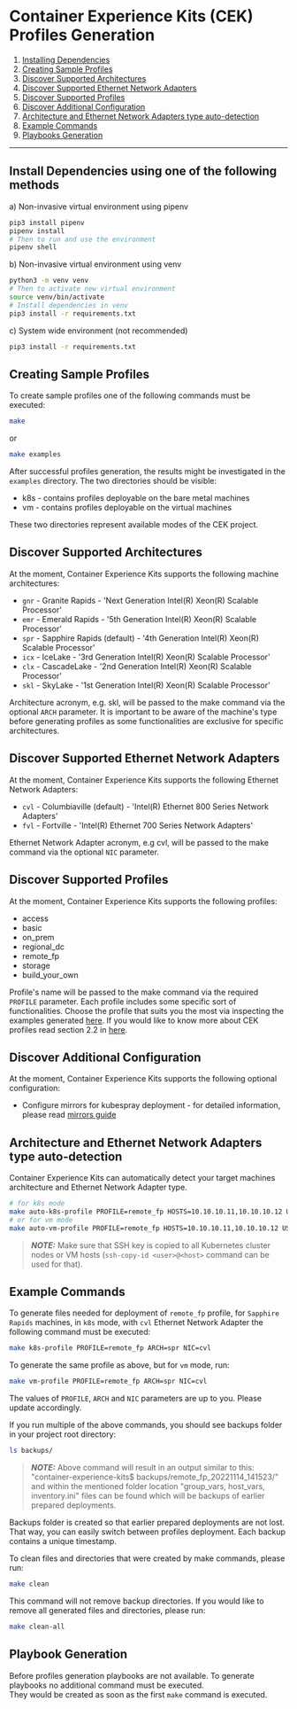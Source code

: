 # Container Experience Kits (CEK) Profiles Generation

1. [Installing Dependencies](#install-dependencies-using-one-of-the-following-methods)
2. [Creating Sample Profiles](#creating-sample-profiles)
3. [Discover Supported Architectures](#discover-supported-architectures)
4. [Discover Supported Ethernet Network Adapters](#discover-supported-ethernet-network-adapters)
5. [Discover Supported Profiles](#discover-supported-profiles)
6. [Discover Additional Configuration](#discover-additional-configuration)
7. [Architecture and Ethernet Network Adapters type auto-detection](#architecture-and-ethernet-network-adapters-type-auto-detection)
8. [Example Commands](#example-commands)
9. [Playbooks Generation](#playbook-generation)

---

## Install Dependencies using one of the following methods

a) Non-invasive virtual environment using pipenv

```bash
pip3 install pipenv
pipenv install
# Then to run and use the environment
pipenv shell
```

b) Non-invasive virtual environment using venv

```bash
python3 -m venv venv
# Then to activate new virtual environment
source venv/bin/activate
# Install dependencies in venv
pip3 install -r requirements.txt
```

c) System wide environment (not recommended)

```bash
pip3 install -r requirements.txt
```

## Creating Sample Profiles

To create sample profiles one of the following commands must be executed:

```bash
make
```

or

```bash
make examples
```

After successful profiles generation, the results might be investigated in the `examples` directory.
The two directories should be visible:

* k8s - contains profiles deployable on the bare metal machines
* vm - contains profiles deployable on the virtual machines

These two directories represent available modes of the CEK project.

## Discover Supported Architectures

At the moment, Container Experience Kits supports the following machine architectures:

* `gnr` - Granite Rapids - 'Next Generation Intel(R) Xeon(R) Scalable Processor'
* `emr` - Emerald Rapids - '5th Generation Intel(R) Xeon(R) Scalable Processor'
* `spr` - Sapphire Rapids (default) - '4th Generation Intel(R) Xeon(R) Scalable Processor'
* `icx` - IceLake - '3rd Generation Intel(R) Xeon(R) Scalable Processor'
* `clx` - CascadeLake - '2nd Generation Intel(R) Xeon(R) Scalable Processor'
* `skl` - SkyLake - '1st Generation Intel(R) Xeon(R) Scalable Processor'

Architecture acronym, e.g. skl, will be passed to the make command via the optional `ARCH` parameter. It is important to be aware of the machine's type before generating profiles as some functionalities are exclusive for specific architectures.

## Discover Supported Ethernet Network Adapters

At the moment, Container Experience Kits supports the following Ethernet Network Adapters:

* `cvl` - Columbiaville (default) - 'Intel(R) Ethernet 800 Series Network Adapters'
* `fvl` - Fortville - 'Intel(R) Ethernet 700 Series Network Adapters'

Ethernet Network Adapter acronym, e.g cvl, will be passed to the make command via the optional `NIC` parameter.

## Discover Supported Profiles

At the moment, Container Experience Kits supports the following profiles:

* access
* basic
* on_prem
* regional_dc
* remote_fp
* storage
* build_your_own

Profile's name will be passed to the make command via the required `PROFILE` parameter. Each profile includes some specific sort of functionalities. Choose the profile that suits you the most via inspecting the examples generated [here](#creating-sample-profiles).
If you would like to know more about CEK profiles read section 2.2 in [here](https://networkbuilders.intel.com/solutionslibrary/network-and-cloud-edge-container-bare-metal-reference-system-architecture-user-guide).

## Discover Additional Configuration

At the moment, Container Experience Kits supports the following optional configuration:

* Configure mirrors for kubespray deployment - for detailed information, please read [mirrors guide](docs/mirrors.md)

## Architecture and Ethernet Network Adapters type auto-detection

Container Experience Kits can automatically detect your target machines architecture and Ethernet Network Adapter type.

```bash
# for k8s mode
make auto-k8s-profile PROFILE=remote_fp HOSTS=10.10.10.11,10.10.10.12 USERNAME=root
# or for vm mode
make auto-vm-profile PROFILE=remote_fp HOSTS=10.10.10.11,10.10.10.12 USERNAME=root
```

> **_NOTE:_** Make sure that SSH key is copied to all Kubernetes cluster nodes or VM hosts (`ssh-copy-id <user>@<host>` command can be used for that).

## Example Commands

To generate files needed for deployment of `remote_fp` profile, for `Sapphire Rapids` machines, in `k8s` mode, with `cvl` Ethernet Network Adapter the following command must be executed:

```bash
make k8s-profile PROFILE=remote_fp ARCH=spr NIC=cvl
```

To generate the same profile as above, but for `vm` mode, run:

```bash
make vm-profile PROFILE=remote_fp ARCH=spr NIC=cvl
```

The values of `PROFILE`, `ARCH` and `NIC` parameters are up to you. Please update accordingly.

If you run multiple of the above commands, you should see backups folder in your project root directory:

```bash
ls backups/
```
> **_NOTE:_** Above command will result in an output similar to this: "container-experience-kits$ backups/remote_fp_20221114_141523/" and within the mentioned folder location "group_vars, host_vars, inventory.ini" files can be found which will be backups of earlier prepared deployments.

Backups folder is created so that earlier prepared deployments are not lost. That way, you can easily switch between profiles deployment. Each backup contains a unique timestamp.

To clean files and directories that were created by make commands, please run:

```bash
make clean
```

This command will not remove backup directories. If you would like to remove all generated files and directories, please run:

```bash
make clean-all
```

## Playbook Generation

Before profiles generation playbooks are not available. To generate playbooks no additional command must be executed.  
They would be created as soon as the first `make` command is executed.
